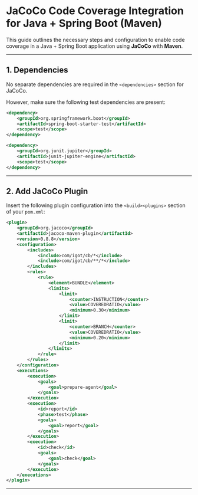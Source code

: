 # JaCoCo Code Coverage Integration for Java + Spring Boot (Maven)

This guide outlines the necessary steps and configuration to enable code coverage in a Java + Spring Boot application using **JaCoCo** with **Maven**.

---
## 1. Dependencies

No separate dependencies are required in the `<dependencies>` section for JaCoCo.

However, make sure the following test dependencies are present:

```xml
<dependency>
    <groupId>org.springframework.boot</groupId>
    <artifactId>spring-boot-starter-test</artifactId>
    <scope>test</scope>
</dependency>

<dependency>
    <groupId>org.junit.jupiter</groupId>
    <artifactId>junit-jupiter-engine</artifactId>
    <scope>test</scope>
</dependency>
```

---

## 2. Add JaCoCo Plugin

Insert the following plugin configuration into the `<build><plugins>` section of your `pom.xml`:

```xml
<plugin>
    <groupId>org.jacoco</groupId>
    <artifactId>jacoco-maven-plugin</artifactId>
    <version>0.8.8</version>
    <configuration>
        <includes>
            <include>com/igot/cb/*</include>
            <include>com/igot/cb/**/*</include>
        </includes>
        <rules>
            <rule>
                <element>BUNDLE</element>
                <limits>
                    <limit>
                        <counter>INSTRUCTION</counter>
                        <value>COVEREDRATIO</value>
                        <minimum>0.30</minimum>
                    </limit>
                    <limit>
                        <counter>BRANCH</counter>
                        <value>COVEREDRATIO</value>
                        <minimum>0.20</minimum>
                    </limit>
                </limits>
            </rule>
        </rules>
    </configuration>
    <executions>
        <execution>
            <goals>
                <goal>prepare-agent</goal>
            </goals>
        </execution>
        <execution>
            <id>report</id>
            <phase>test</phase>
            <goals>
                <goal>report</goal>
            </goals>
        </execution>
        <execution>
            <id>check</id>
            <goals>
                <goal>check</goal>
            </goals>
        </execution>
    </executions>
</plugin>
```

---



